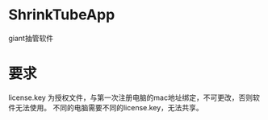 # ShrinkTubeApp
 giant抽管软件
# 要求
license.key 为授权文件，与第一次注册电脑的mac地址绑定，不可更改，否则软件无法使用。
不同的电脑需要不同的license.key，无法共享。